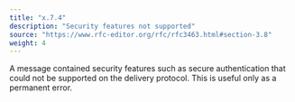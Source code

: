 ```yaml
---
title: "x.7.4"
description: "Security features not supported"
source: "https://www.rfc-editor.org/rfc/rfc3463.html#section-3.8"
weight: 4
---
```


A message contained security features such as secure authentication that could not be supported on the delivery protocol.
This is useful only as a permanent error.
